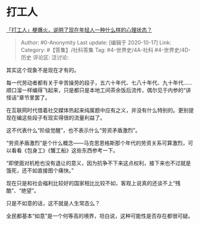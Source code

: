 # 打工人
[「打工人」梗爆火，说明了现在年轻人一种什么样的心理状态？](https://www.zhihu.com/question/425754687/answer/1529152571)

> Author: #0-Anonymity
> Last update: [编辑于 2020-10-17]
> Link:
> Category: #【答集】/社科答集
> Tag: #4-世界史/4A-社科 #4-世界史/4D-历史
> 评论区:
> 泛讨论:

其实这个现象不是现在才有的。

每一代劳动者都有关于辛苦操劳的段子，五六十年代、七八十年代、九十年代……顺口溜一样编得飞起来，只是都只是本地工间茶余饭后流传，偶尔见于内参的“讲怪话”章节里罢了。

在互联网时代借着社交媒体热起来纯属题中应有之义，并没有什么特别的。更别提现在编这些段子有现实得很的流量利益了。

这不代表什么“阶级觉醒”，也不表示什么“劳资矛盾激烈”。

“劳资矛盾激烈”是个什么概念——马克思恩格斯那个年代的劳资关系可算激烈，可以看看《包身工》《蟹工船》这些东西参考一下。

“即使面对机枪也没有退让的意义，因为抗争不下来这点权利，接下来也不过就是饿死，还不如直接图个痛快。”

现在只是和社会福利比较好的国家相比比较不如，客观上说真的还谈不上“残酷”、“绝望”。

只是不如意的话，这不就是人生常态么？

全民都基本“如意”是一个何等高的境界，坦白说，这种可能性是否存在都很可疑。
